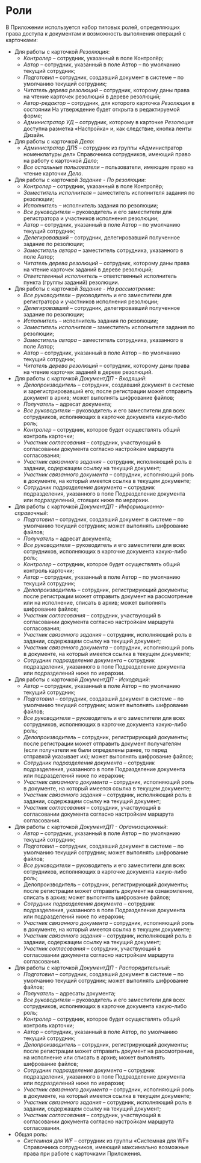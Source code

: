 # Роли

В Приложении используется набор типовых ролей, определяющих права доступа к документам и возможность выполнения операций с карточками:

- Для работы с карточкой *Резолюция*: 
  - *Контролер* – сотрудник, указанный в поле Контролёр; 
  - *Автор* – сотрудник, указанный в поле Автор – по умолчанию текущий сотрудник;
  - *Подготовил* – сотрудник, создавший документ в системе – по умолчанию текущий сотрудник;
  - *Читатель дерева резолюций* – сотрудник, которому даны права на чтение карточек резолюций в дереве резолюций;
  - *Автор-редактор* – сотрудник, для которого карточка *Резолюция* в состоянии На утверждение будет открыта в редактируемой форме;
  - *Администратор УД* – сотрудник, которому в карточке *Резолюция* доступна разметка «Настройка» и, как следствие, кнопка ленты Дизайн.
- Для работы с карточкой *Дело*: 
  - *Администратор ДП5* – сотрудник из группы «Администратор номенклатуры дел» Справочника сотрудников, имеющий право на работу с карточкой *Дело*;
  - *Все остальные пользователи* – пользователи, имеющие право на чтение карточки *Дело*.
- Для работы с карточкой *Задание - По резолюции*:
  - *Контролер* – сотрудник, указанный в поле Контролёр;
  - *Заместитель исполнителя* – заместитель исполнителя задания по резолюции;
  - *Исполнитель* – исполнитель задания по резолюции;
  - *Все руководители* – руководитель и его заместители для регистратора и участников исполнения резолюции;
  - *Автор* – сотрудник, указанный в поле Автор – по умолчанию текущий сотрудник;
  - *Делегировавший* – сотрудник, делегировавший полученное задание по резолюции;
  - *Заместитель автора* – заместитель сотрудника, указанного в поле Автор;
  - *Читатель дерева резолюций* – сотрудник, которому даны права на чтение карточек заданий в дереве резолюций;
  - *Ответственный исполнитель* – ответственный исполнитель пункта (группы заданий) резолюции.
- Для работы с карточкой *Задание - На рассмотрение*:
  - *Все руководители* – руководитель и его заместители для регистратора и участников исполнения резолюции;
  - *Делегировавший* – сотрудник, делегировавший полученное задание по резолюции;
  - *Исполнитель* – исполнитель задания по резолюции;
  - *Заместитель исполнителя* – заместитель исполнителя задания по резолюции;
  - *Заместитель автора* – заместитель сотрудника, указанного в поле Автор;
  - *Автор* – сотрудник, указанный в поле Автор – по умолчанию текущий сотрудник;
  - *Читатель дерева резолюций* – сотрудник, которому даны права на чтение карточек заданий в дереве резолюций.
- Для работы с карточкой *ДокументДП - Входящий*:
  - *Делопроизводитель* – сотрудник, создавший документ в системе и зарегистрировавший его; после регистрации может отправить документ в архив; может выполнять шифрование файлов;
  - *Получатель* – адресат документа;
  - *Все руководители* – руководитель и его заместители для всех сотрудников, исполняющих в карточке документа какую-либо роль;
  - *Контролер* – сотрудник, которое будет осуществлять общий контроль карточки;
  - *Участник согласования* – сотрудник, участвующий в согласовании документа согласно настройкам маршрута согласования;
  - *Участник связанного задания* – сотрудник, исполняющий роль в задании, содержащем ссылку на текущий документ;
  - *Участник связанного документа* – сотрудник, исполняющий роль в документе, на который имеется ссылка в текущем документе;
  - *Сотрудник подразделения документа* – сотрудник подразделения, указанного в поле Подразделение документа или подразделений, стоящих ниже по иерархии.
- Для работы с карточкой *ДокументДП - Информационно-справочный*:
  - *Подготовил* – сотрудник, создавший документ в системе – по умолчанию текущий сотрудник; может выполнять шифрование файлов;
  - *Получатель* – адресат документа;
  - *Все руководители* – руководитель и его заместители для всех сотрудников, исполняющих в карточке документа какую-либо роль;
  - *Контролер* – сотрудник, которое будет осуществлять общий контроль карточки;
  - *Автор* – сотрудник, указанный в поле Автор – по умолчанию текущий сотрудник;
  - *Делопроизводитель* – сотрудник, регистрирующий документы; после регистрации может отправить документ на рассмотрение или на исполнение, списать в архив; может выполнять шифрование файлов;
  - *Участник согласования* – сотрудник, участвующий в согласовании документа согласно настройкам маршрута согласования;
  - *Участник связанного задания* – сотрудник, исполняющий роль в задании, содержащем ссылку на текущий документ;
  - *Участник связанного документа* – сотрудник, исполняющий роль в документе, на который имеется ссылка в текущем документе;
  - *Сотрудник подразделения документа* – сотрудник подразделения, указанного в поле Подразделение документа или подразделений ниже по иерархии.
- Для работы с карточкой *ДокументДП - Исходящий*:
  - *Автор* – сотрудник, указанный в поле Автор – по умолчанию текущий сотрудник;
  - *Подготовил* – сотрудник, создавший документ в системе – по умолчанию текущий сотрудник; может выполнять шифрование файлов;
  - *Все руководители* – руководитель и его заместители для всех сотрудников, исполняющих в карточке документа какую-либо роль;
  - *Делопроизводитель* – сотрудник, регистрирующий документы; после регистрации может отправить документ получателям (если получатели не были определены ранее, то перед отправкой указывает их); может выполнять шифрование файлов;
  - *Сотрудник подразделения документа* – сотрудник подразделения, указанного в поле Подразделение документа или подразделений ниже по иерархии;
  - *Участник связанного документа* – сотрудник, исполняющий роль в документе, на который имеется ссылка в текущем документе;
  - *Участник связанного задания* – сотрудник, исполняющий роль в задании, содержащем ссылку на текущий документ;
  - *Участник согласования* – сотрудник, участвующий в согласовании документа согласно настройкам маршрута согласования.
- Для работы с карточкой *ДокументДП - Организационный*:
  - *Автор* – сотрудник, указанный в поле Автор – по умолчанию текущий сотрудник;
  - *Подготовил* – сотрудник, создавший документ в системе – по умолчанию текущий сотрудник; может выполнять шифрование файлов;
  - *Все руководители* – руководитель и его заместители для всех сотрудников, исполняющих в карточке документа какую-либо роль;
  - Делопроизводитель – сотрудник, регистрирующий документы; после регистрации может отправить документ на ознакомление, списать в архив; может выполнять шифрование файлов;
  - *Сотрудник подразделения документа* – сотрудник подразделения, указанного в поле Подразделение документа или подразделений ниже по иерархии;
  - *Участник связанного документа* – сотрудник, исполняющий роль в документе, на который имеется ссылка в текущем документе;
  - *Участник связанного задания* – сотрудник, исполняющий роль в задании, содержащем ссылку на текущий документ;
  - *Участник согласования* – сотрудник, участвующий в согласовании документа согласно настройкам маршрута согласования.
- Для работы с карточкой *ДокументДП - Распорядительный*:
  - *Подготовил* – сотрудник, создавший документ в системе – по умолчанию текущий сотрудник; может выполнять шифрование файлов;
  - *Получатель* – адресаты документа;
  - *Все руководители* – руководитель и его заместители для всех сотрудников, исполняющих в карточке документа какую-либо роль;
  - *Контролер* – сотрудник, которое будет осуществлять общий контроль карточки;
  - *Автор* – сотрудник, указанный в поле Автор, по умолчанию текущий сотрудник;
  - *Делопроизводитель* – сотрудник, регистрирующий документы; после регистрации может отправить документ на рассмотрение, на исполнение или списать в архив; может выполнять шифрование файлов;
  - *Сотрудник подразделения документа* – сотрудник подразделения, указанного в поле Подразделение документа или подразделений ниже по иерархии;
  - *Участник связанного документа* – сотрудник, исполняющий роль в документе, на который имеется ссылка в текущем документе;
  - *Участник связанного задания* – сотрудник, исполняющий роль в задании, содержащем ссылку на текущий документ;
  - *Участник согласования* – сотрудник, участвующий в согласовании документа согласно настройкам маршрута согласования.
- Общая роль:
  - *Системная для WF* – сотрудник из группы «Системная для WF» Справочника сотрудников, имеющий максимально возможные права при работе с карточками Приложения.